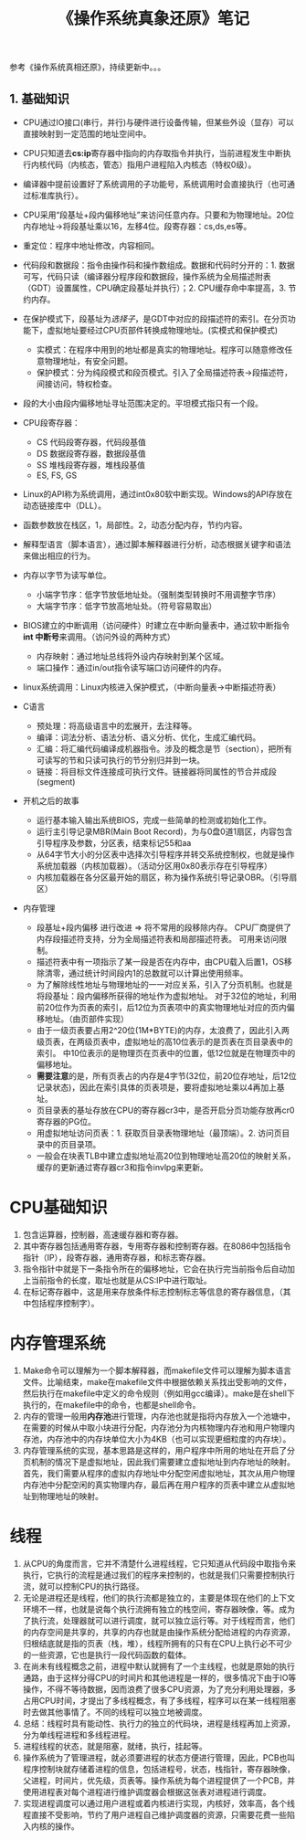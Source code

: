 ﻿---
title: 《操作系统真象还原》笔记
tags: 笔记
---

参考《操作系统真相还原》，持续更新中。。。

<!--more -->

## 1. 基础知识
* CPU通过IO接口(串行，并行)与硬件进行设备传输，但某些外设（显存）可以直接映射到一定范围的地址空间中。
* CPU只知道去**cs:ip**寄存器中指向的内存取指令并执行，当前进程发生中断执行内核代码（内核态，管态）指用户进程陷入内核态（特权0级）。
* 编译器中提前设置好了系统调用的子功能号，系统调用时会直接执行（也可通过标准库执行）。
* CPU采用“段基址+段内偏移地址”来访问任意内存。只要和为物理地址。20位内存地址->将段基址乘以16，左移4位。段寄存器：cs,ds,es等。
* 重定位：程序中地址修改，内容相同。
* 代码段和数据段：指令由操作码和操作数组成。数据和代码时分开的：1. 数据可写，代码只读（编译器分程序段和数据段，操作系统为全局描述附表（GDT）设置属性，CPU确定段基址并执行）；2. CPU缓存命中率提高，3. 节约内存。
* 在保护模式下，段基址为*选择子*，是GDT中对应的段描述符的索引。在分页功能下，虚拟地址要经过CPU页部件转换成物理地址。(实模式和保护模式)
    * 实模式：在程序中用到的地址都是真实的物理地址。程序可以随意修改任意物理地址，有安全问题。
    * 保护模式：分为纯段模式和段页模式。引入了全局描述符表->段描述符，间接访问，特权检查。
* 段的大小由段内偏移地址寻址范围决定的。平坦模式指只有一个段。
* CPU段寄存器：
    * CS 代码段寄存器，代码段基值
    * DS 数据段寄存器，数据段基值
    * SS 堆栈段寄存器，堆栈段基值
    * ES, FS, GS
* Linux的API称为系统调用，通过int0x80软中断实现。Windows的API存放在动态链接库中（DLL）。
* 函数参数放在栈区，1，局部性。2，动态分配内存，节约内容。
* 解释型语言（脚本语言），通过脚本解释器进行分析，动态根据关键字和语法来做出相应的行为。
* 内存以字节为读写单位。
    * 小端字节序：低字节放低地址处。（强制类型转换时不用调整字节序）
    * 大端字节序：低字节放高地址处。（符号容易取出）
* BIOS建立的中断调用（访问硬件）时建立在中断向量表中，通过软中断指令**int 中断号**来调用。（访问外设的两种方式）
    * 内存映射：通过地址总线将外设内存映射到某个区域。
    * 端口操作：通过in/out指令读写端口访问硬件的内存。
* linux系统调用：Linux内核进入保护模式，（中断向量表->中断描述符表）
* C语言
    * 预处理：将高级语言中的宏展开，去注释等。
    * 编译：词法分析、语法分析、语义分析、优化，生成汇编代码。
    * 汇编：将汇编代码编译成机器指令。涉及的概念是节（section），把所有可读写的节和只读可执行的节分别归并到一块。
    * 链接：将目标文件连接成可执行文件。链接器将同属性的节合并成段(segment)
* 开机之后的故事
    * 运行基本输入输出系统BIOS，完成一些简单的检测或初始化工作。
    * 运行主引导记录MBR(Main Boot Record)，为与0盘0道1扇区，内容包含引导程序及参数，分区表，结束标记55和aa
    * 从64字节大小的分区表中选择次引导程序并转交系统控制权，也就是操作系统加载器（内核加载器）。（活动分区用0x80表示存在引导程序）
    * 内核加载器在各分区最开始的扇区，称为操作系统引导记录OBR。（引导扇区）
	
* 内存管理
	* 段基址+段内偏移 进行改进 => 将不常用的段移除内存。 CPU厂商提供了内存段描述符支持，分为全局描述符表和局部描述符表。
	可用来访问限制。
	* 描述符表中有一项指示了某一段是否在内存中，由CPU载入后置1，OS移除清零，通过统计时间段内1的总数就可以计算出使用频率。
	* 为了解除线性地址与物理地址的一一对应关系，引入了分页机制。也就是将段基址：段内偏移所获得的地址作为虚拟地址。
	对于32位的地址，利用前20位作为页表的索引，后12位为页表项中的真实物理地址对应的页内偏移地址。（由页部件实现）
	* 由于一级页表要占用2^20位(1M*BYTE)的内存，太浪费了，因此引入两级页表，在两级页表中，虚拟地址的高10位表示的是页表在页目录表中的索引。
	中10位表示的是物理页在页表中的位置，低12位就是在物理页中的偏移地址。
	* **需要注意**的是，所有页表占的内存是4字节(32位，前20位存地址，后12位记录状态)，因此在索引具体的页表项是，要将虚拟地址乘以4再加上基址。
	* 页目录表的基址存放在CPU的寄存器cr3中，是否开启分页功能存放再cr0寄存器的PG位。
	* 用虚拟地址访问页表：1. 获取页目录表物理地址（最顶端）。2. 访问页目录中的页目录项。
	* 一般会在块表TLB中建立虚拟地址高20位到物理地址高20位的映射关系，缓存的更新通过寄存器cr3和指令invlpg来更新。

# CPU基础知识

1. 包含运算器，控制器，高速缓存器和寄存器。
2. 其中寄存器包括通用寄存器，专用寄存器和控制寄存器。在8086中包括指令指针（IP），段寄存器，通用寄存器，和标志寄存器。
3. 指令指针中就是下一条指令所在的偏移地址，它会在执行完当前指令后自动加上当前指令的长度，取址也就是从CS:IP中进行取址。
4. 在标记寄存器中，这是用来存放条件标志控制标志等信息的寄存器信息，（其中包括程序控制字）。

# 内存管理系统

1. Make命令可以理解为一个脚本解释器，而makefile文件可以理解为脚本语言文件。比喻结束，make在makefile文件中根据依赖关系找出受影响的文件，然后执行在makefile中定义的命令规则（例如用gcc编译）。make是在shell下执行的，在makefile中的命令，也都是shell命令。
2. 内存的管理一般用**内存池**进行管理，内存池也就是指将内存放入一个池塘中，在需要的时候从中取小块进行分配，内存池分为内核物理内存池和用户物理内存池，内存池中的内存块单位大小为4KB（也可以实现更细粒度的内存块）。
3. 内存管理系统的实现，基本思路是这样的，用户程序中所用的地址在开启了分页机制的情况下是虚拟地址，因此我们需要建立虚拟地址到内存地址的映射。首先，我们需要从程序的虚拟内存地址中分配空闲虚拟地址，其次从用户物理内存池中分配空闲的真实物理内存，最后再在用户程序的页表中建立从虚拟地址到物理地址的映射。

# 线程

1. 从CPU的角度而言，它并不清楚什么进程线程，它只知道从代码段中取指令来执行，它执行的流程是通过我们的程序来控制的，也就是我们只需要控制执行流，就可以控制CPU的执行路径。
2. 无论是进程还是线程，他们的执行流都是独立的，主要是体现在他们的上下文环境不一样，也就是说每个执行流拥有独立的栈空间，寄存器映像，等。成为了执行流，处理器就可以进行调度，就可以独立运行等。对于线程而言，他们的内存空间是共享的，共享的内存也就是由操作系统分配给进程的内存资源，归根结底就是指的页表（栈，堆），线程所拥有的只有在CPU上执行必不可少的一些资源，它也是执行一段代码函数的载体。
3. 在尚未有线程概念之前，进程中默认就拥有了一个主线程，也就是原始的执行通路，由于这样分得CPU的时间片和其他进程是一样的，很多情况下由于IO等操作，不得不等待数据，因而浪费了很多CPU资源，为了充分利用处理器，多占用CPU时间，才提出了多线程概念，有了多线程，程序可以在某一线程阻塞时去做其他事情了。不同的线程可以独立地被调度。
4. 总结：线程时具有能动性、执行力的独立的代码块，进程是线程再加上资源，分为单线程进程和多线程进程。
5. 进程线程的状态，就是阻塞，就绪，执行，挂起等。
6. 操作系统为了管理进程，就必须要进程的状态方便进行管理，因此，PCB也叫程序控制块就存储着进程的信息，包括进程号，状态，栈指针，寄存器映像，父进程，时间片，优先级，页表等。操作系统为每个进程提供了一个PCB，并使用进程表对每个进程进行维护调度器会根据这张表对进程进行调度。
7. 实现进程调度可以通过用户进程或着内核进行实现，内核好，效率高，各个线程直接不受影响，节约了用户进程自己维护调度器的资源，只需要花费一些陷入内核的操作。